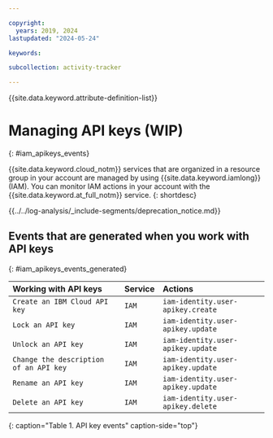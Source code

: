 ```yaml
---

copyright:
  years: 2019, 2024
lastupdated: "2024-05-24"

keywords:

subcollection: activity-tracker

---
```


{{site.data.keyword.attribute-definition-list}}

# Managing API keys (WIP)
{: #iam_apikeys_events}


{{site.data.keyword.cloud_notm}} services that are organized in a resource group in your account are managed by using {{site.data.keyword.iamlong}} (IAM). You can monitor IAM actions in your account with the {{site.data.keyword.at_full_notm}} service.
{: shortdesc}



{{../../log-analysis/_include-segments/deprecation_notice.md}}







## Events that are generated when you work with API keys
{: #iam_apikeys_events_generated}


| Working with API keys                   | Service     | Actions                                        |
|:----------------------------------------|:------------|:-----------------------------------------------|
| `Create an IBM Cloud API key`           | `IAM`       | `iam-identity.user-apikey.create` |
| `Lock an API key`                       | `IAM`       |`iam-identity.user-apikey.update` |
| `Unlock an API key`                     | `IAM`       | `iam-identity.user-apikey.update` |
| `Change the description of an API key`  | `IAM`       | `iam-identity.user-apikey.update`  |
| `Rename an API key`                     | `IAM`       |`iam-identity.user-apikey.update` |
| `Delete an API key`                     | `IAM`       |`iam-identity.user-apikey.delete` |
{: caption="Table 1. API key events" caption-side="top"}
